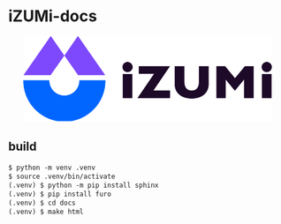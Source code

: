 # iZUMi-docs

<div align="center">
  <a href="https://developer.izumi.finance"> 
    <img width="450px" height="auto" 
    src="image/logo.png">
  </a>
</div>

## build
```
$ python -m venv .venv
$ source .venv/bin/activate
(.venv) $ python -m pip install sphinx
(.venv) $ pip install furo
(.venv) $ cd docs
(.venv) $ make html
```